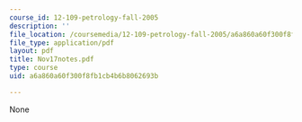 ```yaml
---
course_id: 12-109-petrology-fall-2005
description: ''
file_location: /coursemedia/12-109-petrology-fall-2005/a6a860a60f300f8fb1cb4b6b8062693b_Nov17notes.pdf
file_type: application/pdf
layout: pdf
title: Nov17notes.pdf
type: course
uid: a6a860a60f300f8fb1cb4b6b8062693b

---
```

None